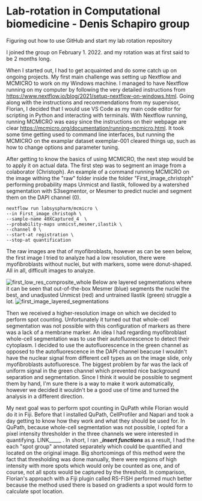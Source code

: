 # Lab-rotation in Computational biomedicine - Denis Schapiro group
Figuring out how to use GitHub and start my lab rotation repository

I joined the group on February 1. 2022. and my rotation was at first said to be 2 months long.

When I started out, I had to get acquainted and do some catch up on ongoing projects. My first main challenge was setting up Nextflow and MCMICRO to work on my Windows machine. I managed to have Nextflow running on my computer by following the very detailed instructions from https://www.nextflow.io/blog/2021/setup-nextflow-on-windows.html. Going along with the instructions and recommendations from my supervisor, Florian, I decided that I would use VS Code as my main code editor for scripting in Python and interacting with terminals. 
With Nextflow running, running MCMICRO was easy since the instructions on their webpage are clear https://mcmicro.org/documentation/running-mcmicro.html.
It took some time getting used to command line interfaces, but running the MCMICRO on the examplar dataset exemplar-001 cleared things up, such as how to change options and parameter tuning.

After getting to know the basics of using MCMICRO, the next step would be to apply it on actual data. The first step was to segment an image from a colaborator (Christoph).
An example of a command running MCMICRO on the image withing the "raw" folder inside the folder "First_image_christoph" performing probability maps Unmicst and Ilastik, followed by a watershed segmentation with S3segmentor, or Mesmer to predict nuclei and segment them on the DAPI channel (0).
```
nextflow run labsyspharm/mcmicro \
--in First_image_christoph \
--sample-name 40XCaptured_4  \
--probability-maps unmicst,mesmer,ilastik \
--channel 0 \
--start-at registration \
--stop-at quantification
```

The raw images are that of myofibroblasts, however as can be seen below, the first image I tried to analyze had a low resolution, there were myofibroblasts without nuclei, but with markers, some were donut-shaped. All in all, difficult images to analyze.

![first_low_res_comprosite_whole](https://user-images.githubusercontent.com/86408271/159475017-b73015e9-2fdd-45f4-aa70-1da98550a7a2.jpg)
Below are layered segmentations where it can be seen that out-of-the-box Mesmer (blue) segments the nuclei the best, and unadjusted Unmicst (red) and untrained Ilastik  (green) struggle a lot. 
![first_image_layered_segmentations](https://user-images.githubusercontent.com/86408271/159475383-b5aebe36-5e30-4171-991f-066d09db5cbc.jpg)

Then we received a higher-resolution image on which we decided to perform spot counting. Unfortunately it turned out that whole-cell segmentation was not possible with this configuration of markers as there was a lack of a membrane marker. 
An idea I had regarding myofibroblast whole-cell segmentation was to use their autofluorescence to detect their cytoplasm. I decided to use the autofluorescence in the green channel as opposed to the autofluorescence in the DAPI channel beacuse I wouldn't have the nuclear signal from different cell types as on the image slide, only myofibroblasts autofluoresce. The biggest problem by far was the lack of uniform signal in the green channel which prevented nice background separation and segmentation. Since I think it would be possible to segment them by hand, I'm sure there is a way to make it work automatically, however we decided it wouldn't be a good use of time and turned the analysis in a different direction.

My next goal was to perform spot counting in QuPath while Florian would do it in Fiji. Before that I installed QuPath, CellProfiler and Napari and took a day getting to know how they work and what they should be used for.
In QuPath, because whole-cell segmentation was not possible, I opted for a pixel intensity thresholder in the three channels we were interested in quantifying. LINK_____ . In short, I ran ____insert functions___ as a result, I had the each "spot group" annotated separately which could be quantified and located on the original image. Big shortcomings of this method were the fact that thresholding was done manually, there were regions of high intensity with more spots which would only be counted as one, and of course, not all spots would be captured by the threshold.
In comparison, Florian's approach with a Fiji plugin called RS-FISH performed much better because the method used there is based on gradients a spot would form to calculate spot location.








